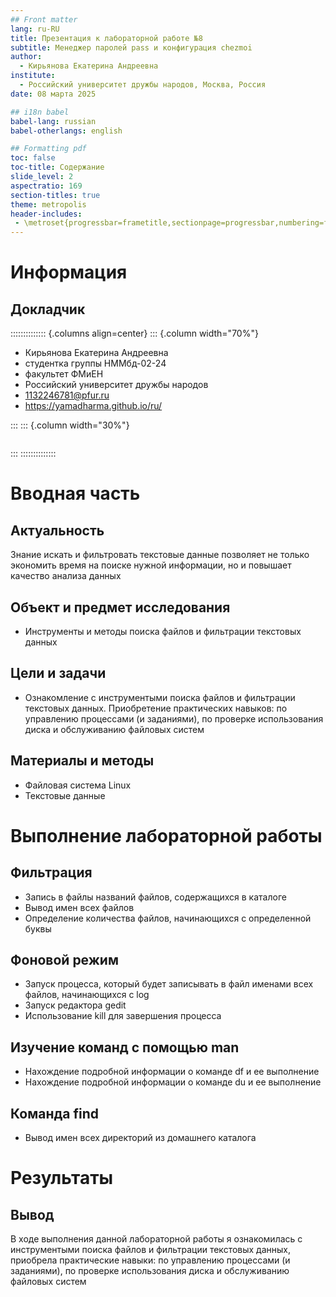 ```yaml
---
## Front matter
lang: ru-RU
title: Презентация к лабораторной работе №8
subtitle: Менеджер паролей pass и конфигурация chezmoi
author:
  - Кирьянова Екатерина Андреевна
institute:
  - Российский университет дружбы народов, Москва, Россия
date: 08 марта 2025

## i18n babel
babel-lang: russian
babel-otherlangs: english

## Formatting pdf
toc: false
toc-title: Содержание
slide_level: 2
aspectratio: 169
section-titles: true
theme: metropolis
header-includes:
 - \metroset{progressbar=frametitle,sectionpage=progressbar,numbering=fraction}
---
```


# Информация

## Докладчик

:::::::::::::: {.columns align=center}
::: {.column width="70%"}

  * Кирьянова Екатерина Андреевна
  * студентка группы НММбд-02-24
  * факультет ФМиЕН
  * Российский университет дружбы народов
  * [1132246781@pfur.ru](mailto:1132246781@pfur.ru)
  * <https://yamadharma.github.io/ru/>

:::
::: {.column width="30%"}

![]()

:::
::::::::::::::

# Вводная часть

## Актуальность

Знание искать и фильтровать текстовые данные позволяет не только экономить время на поиске нужной информации, но и повышает качество анализа данных

## Объект и предмет исследования

- Инструменты и методы поиска файлов и фильтрации текстовых данных

## Цели и задачи

- Ознакомление с инструментыми поиска файлов и фильтрации текстовых данных. Приобретение практических навыков: по управлению процессами (и заданиями), по проверке использования диска и обслуживанию файловых систем

## Материалы и методы

- Файловая система Linux
- Текстовые данные

# Выполнение лабораторной работы 

## Фильтрация

- Запись в файлы названий файлов, содержащихся в каталоге
- Вывод имен всех файлов
- Определение количества файлов, начинающихся с определенной буквы

## Фоновой режим

- Запуск процесса, который будет записывать в файл именами всех файлов, начинающихся с log
- Запуск редактора gedit 
- Использование kill для завершения процесса

## Изучение команд с помощью man

- Нахождение подробной информации о команде df и ее выполнение
- Нахождение подробной информации о команде du и ее выполнение

## Команда find

- Вывод имен всех директорий из домашнего каталога

# Результаты 

## Вывод 

В ходе выполнения данной лабораторной работы я ознакомилась с инструментыми поиска файлов и фильтрации текстовых данных, приобрела практические навыки: по управлению процессами (и заданиями), по проверке использования диска и обслуживанию файловых систем
